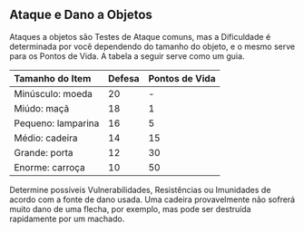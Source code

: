 ## **Ataque e Dano a Objetos**

Ataques a objetos são Testes de Ataque comuns, mas a Dificuldade é determinada por você dependendo do tamanho do objeto, e o mesmo serve para os Pontos de Vida. A tabela a seguir serve como um guia.

| Tamanho do Item | Defesa | Pontos de Vida |
| :---- | :---- | :---- |
| Minúsculo: moeda | 20 | \- |
| Miúdo: maçã | 18 | 1 |
| Pequeno: lamparina | 16 | 5 |
| Médio: cadeira | 14 | 15 |
| Grande: porta | 12 | 30 |
| Enorme: carroça | 10 | 50 |

Determine possíveis Vulnerabilidades, Resistências ou Imunidades de acordo com a fonte de dano usada. Uma cadeira provavelmente não sofrerá muito dano de uma flecha, por exemplo, mas pode ser destruída rapidamente por um machado.

